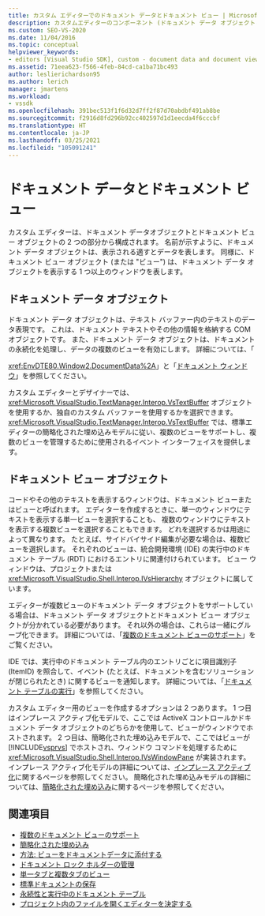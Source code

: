 ```yaml
---
title: カスタム エディターでのドキュメント データとドキュメント ビュー | Microsoft Docs
description: カスタムエディターのコンポーネント (ドキュメント データ オブジェクトとドキュメント ビュー オブジェクト) について説明します。
ms.custom: SEO-VS-2020
ms.date: 11/04/2016
ms.topic: conceptual
helpviewer_keywords:
- editors [Visual Studio SDK], custom - document data and document view
ms.assetid: 71eea623-f566-4feb-84cd-ca1ba71bc493
author: leslierichardson95
ms.author: lerich
manager: jmartens
ms.workload:
- vssdk
ms.openlocfilehash: 391bec513f1f6d32d7ff2f87d70abdbf491ab8be
ms.sourcegitcommit: f2916d8fd296b92cc402597d1d1eecda4f6cccbf
ms.translationtype: HT
ms.contentlocale: ja-JP
ms.lasthandoff: 03/25/2021
ms.locfileid: "105091241"
---
```

# <a name="document-data-and-document-view-in-custom-editors"></a>ドキュメント データとドキュメント ビュー
カスタム エディターは、ドキュメント データオブジェクトとドキュメント ビュー オブジェクトの 2 つの部分から構成されます。 名前が示すように、ドキュメント データ オブジェクトは、表示される適すとデータを表します。 同様に、ドキュメント ビュー オブジェクト (または "ビュー") は、ドキュメント データ オブジェクトを表示する 1 つ以上のウィンドウを表します。

## <a name="document-data-object"></a>ドキュメント データ オブジェクト
 ドキュメント データ オブジェクトは、テキスト バッファー内のテキストのデータ表現です。 これは、ドキュメント テキストやその他の情報を格納する COM オブジェクトです。 また、ドキュメント データ オブジェクトは、ドキュメントの永続化を処理し、データの複数のビューを有効にします。 詳細については、「

 <xref:EnvDTE80.Window2.DocumentData%2A>」と「[ドキュメント ウィンドウ](../extensibility/internals/document-windows.md)」を参照してください。

 カスタム エディターとデザイナーでは、<xref:Microsoft.VisualStudio.TextManager.Interop.VsTextBuffer> オブジェクトを使用するか、独自のカスタム バッファーを使用するかを選択できます。 <xref:Microsoft.VisualStudio.TextManager.Interop.VsTextBuffer> では、標準エディターの簡略化された埋め込みモデルに従い、複数のビューをサポートし、複数のビューを管理するために使用されるイベント インターフェイスを提供します。

## <a name="document-view-object"></a>ドキュメント ビュー オブジェクト
 コードやその他のテキストを表示するウィンドウは、ドキュメント ビューまたはビューと呼ばれます。 エディターを作成するときに、単一のウィンドウにテキストを表示する単一ビューを選択することも、 複数のウィンドウにテキストを表示する複数ビューを選択することもできます。 どれを選択するかは用途によって異なります。 たとえば、サイドバイサイド編集が必要な場合は、複数ビューを選択します。 それぞれのビューは、統合開発環境 (IDE) の実行中のドキュメント テーブル (RDT) におけるエントリに関連付けられています。 ビュー ウィンドウは、プロジェクトまたは <xref:Microsoft.VisualStudio.Shell.Interop.IVsHierarchy> オブジェクトに属しています。

 エディターが複数ビューのドキュメント データ オブジェクトをサポートしている場合は、ドキュメント データ オブジェクトとドキュメント ビュー オブジェクトが分かれている必要があります。 それ以外の場合は、これらは一緒にグループ化できます。 詳細については、「[複数のドキュメント ビューのサポート](../extensibility/supporting-multiple-document-views.md)」をご覧ください。

 IDE では、実行中のドキュメント テーブル内のエントリごとに項目識別子 (ItemID) を照合して、イベント (たとえば、ドキュメントを含むソリューションが閉じられたとき) に関するビューを通知します。 詳細については、「[ドキュメント テーブルの実行](../extensibility/internals/running-document-table.md)」を参照してください。

 カスタム エディター用のビューを作成するオプションは 2 つあります。 1 つ目はインプレース アクティブ化モデルで、ここでは ActiveX コントロールかドキュメント データ オブジェクトのどちらかを使用して、ビューがウィンドウでホストされます。 2 つ目は、簡略化された埋め込みモデルで、ここではビューが [!INCLUDE[vsprvs](../code-quality/includes/vsprvs_md.md)] でホストされ、ウィンドウ コマンドを処理するために <xref:Microsoft.VisualStudio.Shell.Interop.IVsWindowPane> が実装されます。 インプレース アクティブ化モデルの詳細については、[インプレース アクティブ化](/previous-versions/visualstudio/visual-studio-2015/misc/in-place-activation?preserve-view=true&view=vs-2015)に関するページを参照してください。 簡略化された埋め込みモデルの詳細については、[簡略化された埋め込み](../extensibility/simplified-embedding.md)に関するページを参照してください。

## <a name="see-also"></a>関連項目

- [複数のドキュメント ビューのサポート](../extensibility/supporting-multiple-document-views.md)
- [簡略化された埋め込み](../extensibility/simplified-embedding.md)
- [方法: ビューをドキュメントデータに添付する](../extensibility/how-to-attach-views-to-document-data.md)
- [ドキュメント ロック ホルダーの管理](../extensibility/document-lock-holder-management.md)
- [単一タブと複数タブのビュー](../extensibility/single-and-multi-tab-views.md)
- [標準ドキュメントの保存](../extensibility/internals/saving-a-standard-document.md)
- [永続性と実行中のドキュメント テーブル](../extensibility/internals/persistence-and-the-running-document-table.md)
- [プロジェクト内のファイルを開くエディターを決定する](../extensibility/internals/determining-which-editor-opens-a-file-in-a-project.md)